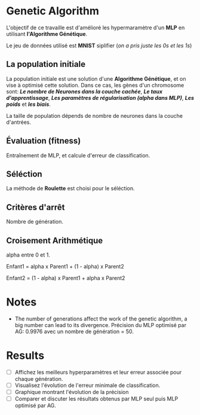 # Genetic Algorithm

L'objectif de ce travaille est d'amélioré les hypermaramètre d'un **MLP** en utilisant **l'Algorithme Génétique**.

Le jeu de données utilisé est **MNIST** siplifier (*on a pris juste les 0s et les 1s*)

## La population initiale

La population initiale est une solution d'une **Algorithme Génétique**, et on vise à optimisé cette solution. Dans ce cas, les gènes d'un chromosome sont: ***Le nombre de Neurones dans la couche cachée***, ***Le taux d'apprentissage***, ***Les paramètres de régularisation (alpha dans MLP)***, ***Les poids*** et ***les biais***.

La taille de population dépends de nombre de neurones dans la couche d'antrées.

## Évaluation (fitness)

Entraînement de MLP, et calcule d'erreur de classification.

## Séléction

La méthode de **Roulette** est choisi pour le séléction.

## Critères d'arrêt

Nombre de génération.

## Croisement Arithmétique

alpha entre 0 et 1.

Enfant1 = alpha x Parent1 + (1 - alpha) x Parent2

Enfant2 = (1 - alpha) x Parent1 + alpha x Parent2

# Notes

* The number of generations affect the work of the genetic algorithm, a big number can lead to its divergence. Précision du MLP optimisé par AG: 0.9976 avec un nombre de génération = 50.

# Results

* [ ] Affichez les meilleurs hyperparamètres et leur erreur associée pour chaque génération.
* [ ] Visualisez l'évolution de l'erreur minimale de classification.
* [ ] Graphique montrant l'évolution de la précision
* [ ] Comparer et discuter les résultats obtenus par MLP seul puis MLP optimisé par AG.
